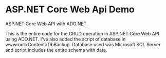 # ASP.NET Core Web Api Demo
ASP.NET Core Web API with ADO.NET.

This is the entire code for the CRUD operation in ASP.NET Core Web API using ADO.NET.
I've also added the script of database in wwwroot>Content>DbBackup.
Database used was Microsoft SQL Server and script includes the entire schema with data.

